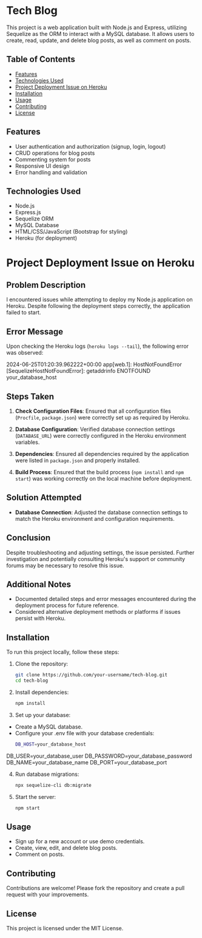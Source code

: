# Tech Blog

This project is a web application built with Node.js and Express, utilizing Sequelize as the ORM to interact with a MySQL database. It allows users to create, read, update, and delete blog posts, as well as comment on posts.

## Table of Contents

- [Features](#features)
- [Technologies Used](#technologies-used)
- [Project Deployment Issue on Heroku](#project-deployment-issue-on-heroku)
- [Installation](#installation)
- [Usage](#usage)
- [Contributing](#contributing)
- [License](#license)

## Features

- User authentication and authorization (signup, login, logout)
- CRUD operations for blog posts
- Commenting system for posts
- Responsive UI design
- Error handling and validation

## Technologies Used

- Node.js
- Express.js
- Sequelize ORM
- MySQL Database
- HTML/CSS/JavaScript (Bootstrap for styling)
- Heroku (for deployment)

# Project Deployment Issue on Heroku

## Problem Description

I encountered issues while attempting to deploy my Node.js application on Heroku. Despite following the deployment steps correctly, the application failed to start.

## Error Message

Upon checking the Heroku logs (`heroku logs --tail`), the following error was observed:

2024-06-25T01:20:39.962222+00:00 app[web.1]: HostNotFoundError [SequelizeHostNotFoundError]: getaddrinfo ENOTFOUND your_database_host


## Steps Taken

1. **Check Configuration Files**: Ensured that all configuration files (`Procfile`, `package.json`) were correctly set up as required by Heroku.
   
2. **Database Configuration**: Verified database connection settings (`DATABASE_URL`) were correctly configured in the Heroku environment variables.

3. **Dependencies**: Ensured all dependencies required by the application were listed in `package.json` and properly installed.

4. **Build Process**: Ensured that the build process (`npm install` and `npm start`) was working correctly on the local machine before deployment.

## Solution Attempted

- **Database Connection**: Adjusted the database connection settings to match the Heroku environment and configuration requirements.

## Conclusion

Despite troubleshooting and adjusting settings, the issue persisted. Further investigation and potentially consulting Heroku's support or community forums may be necessary to resolve this issue.

## Additional Notes

- Documented detailed steps and error messages encountered during the deployment process for future reference.
- Considered alternative deployment methods or platforms if issues persist with Heroku.

## Installation

To run this project locally, follow these steps:

1. Clone the repository:
   ```bash
   git clone https://github.com/your-username/tech-blog.git
   cd tech-blog

2. Install dependencies:
   ```bash
   npm install

3. Set up your database:
- Create a MySQL database.
- Configure your .env file with your database credentials:
  ```bash
  DB_HOST=your_database_host
DB_USER=your_database_user
DB_PASSWORD=your_database_password
DB_NAME=your_database_name
DB_PORT=your_database_port

4. Run database migrations:
   ```bash
   npx sequelize-cli db:migrate

5. Start the server:
   ```bash
   npm start

## Usage

- Sign up for a new account or use demo credentials.
- Create, view, edit, and delete blog posts.
- Comment on posts.

## Contributing
Contributions are welcome! Please fork the repository and create a pull request with your improvements.

## License
This project is licensed under the MIT License.
